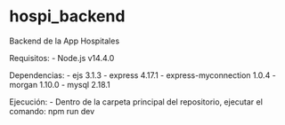 # hospi_backend
Backend de la App Hospitales

Requisitos:
    - Node.js v14.4.0

Dependencias:
    - ejs 3.1.3
    - express 4.17.1
    - express-myconnection 1.0.4
    - morgan 1.10.0
    - mysql 2.18.1

Ejecución:
    - Dentro de la carpeta principal del repositorio, ejecutar el comando:
        npm run dev